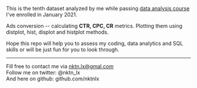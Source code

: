 This is the tenth dataset analyzed by me while passing [data analysis course](https://karpov.courses/) I've enrolled in January 2021.   



Ads conversion -- calculating **CTR, CPC, CR** metrics. Plotting them using distplot, hist, displot and histplot methods.     
 



Hope this repo will help you to assess my coding, data analytics and SQL skills or will be just fun for you to look through.    



--------------------------------------------
Fill free to contact me via nktn.lx@gmal.com  
Follow me on twitter: @nktn_lx  
And here on github: github.com/nktnlx  